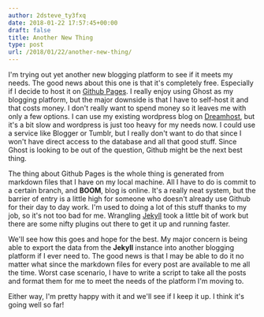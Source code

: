 ```yaml
---
author: 2dsteve_ty3fxq
date: 2018-01-22 17:57:45+00:00
draft: false
title: Another New Thing
type: post
url: /2018/01/22/another-new-thing/
---
```


I'm trying out yet another new blogging platform to see if it meets my needs. The good news about this one is that it's completely free. Especially if I decide to host it on [Github Pages](http://pages.github.com). I really enjoy using Ghost as my blogging platform, but the major downside is that I have to self-host it and that costs money. I don't really want to spend money so it leaves me with only a few options. I can use my existing wordpress blog on [Dreamhost](http://www.dreamhost.com), but it's a bit slow and wordpress is just too heavy for my needs now. I could use a service like Blogger or Tumblr, but I really don't want to do that since I won't have direct access to the database and all that good stuff. Since Ghost is looking to be out of the question, Github might be the next best thing.

The thing about Github Pages is the whole thing is generated from markdown files that I have on my local machine. All I have to do is commit to a certain branch, and **BOOM**, blog is online. It's a really neat system, but the barrier of entry is a little high for someone who doesn't already use Github for their day to day work. I'm used to doing a lot of this stuff thanks to my job, so it's not too bad for me. Wrangling [Jekyll](http://jekyllrb.com) took a little bit of work but there are some nifty plugins out there to get it up and running faster.

We'll see how this goes and hope for the best. My major concern is being able to export the data from the **Jekyll** instance into another blogging platform if I ever need to. The good news is that I may be able to do it no matter what since the markdown files for every post are available to me all the time. Worst case scenario, I have to write a script to take all the posts and format them for me to meet the needs of the platform I'm moving to.

Either way, I'm pretty happy with it and we'll see if I keep it up. I think it's going well so far!
